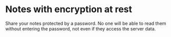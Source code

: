 # Notes with encryption at rest

Share your notes protected by a password. No one will be able to read them without entering the password, not even if they access the server data.

